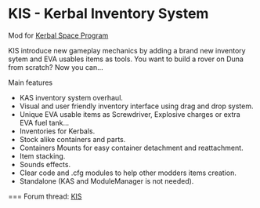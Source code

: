 KIS - Kerbal Inventory System
===

Mod for [Kerbal Space Program](http://www.kerbalspaceprogram.com/)

KIS introduce new gameplay mechanics by adding a brand new inventory sytem and EVA usables items as tools. 
You want to build a rover on Duna from scratch? Now you can...

Main features

- KAS inventory system overhaul.
- Visual and user friendly inventory interface using drag and drop system.
- Unique EVA usable items as Screwdriver, Explosive charges or extra EVA fuel tank...
- Inventories for Kerbals.
- Stock alike containers and parts.
- Containers Mounts for easy container detachment and reattachment.
- Item stacking.
- Sounds effects.
- Clear code and .cfg modules to help other modders items creation.
- Standalone (KAS and ModuleManager is not needed).

===
Forum thread: [KIS](http://forum.kerbalspaceprogram.com/threads/113111-0-90-Kerbal-Inventory-System-%28KIS%29-1-0-0)  
